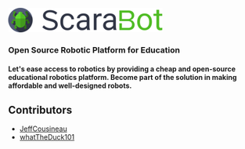 
[![ScaraBot](img/header.png)](https://scarabot.github.io)
### Open Source Robotic Platform for Education
#### Let's ease access to robotics by providing a cheap and open-source educational robotics platform. Become part of the solution in making affordable and well-designed robots.
## Contributors
* [JeffCousineau](https://github.com/JeffCousineau)
* [whatTheDuck101](https://github.com/whatTheDuck101)


